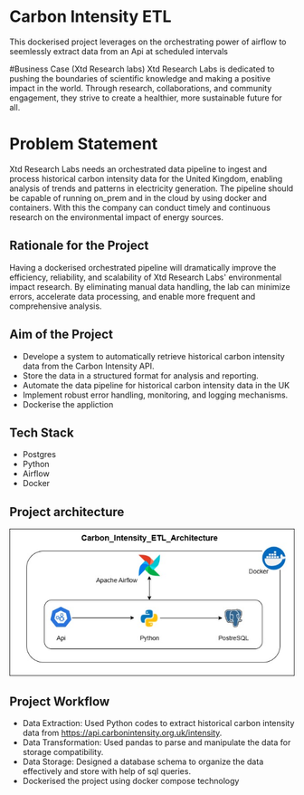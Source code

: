 # Carbon Intensity ETL
This dockerised project leverages on the orchestrating power of airflow to seemlessly extract data from an Api at scheduled intervals

#Business Case (Xtd Research labs)
Xtd Research Labs is dedicated to pushing the boundaries of scientific knowledge and making a positive impact in the world. Through  research, collaborations, and community engagement, they strive to create a healthier, more sustainable future for all.

# Problem Statement
Xtd Research Labs needs an orchestrated data pipeline to ingest and process historical carbon intensity data for the United Kingdom, enabling analysis of trends and patterns in electricity generation. The pipeline should be capable of running on_prem and in the cloud by using docker and containers.  With this the company can conduct timely and continuous research on the environmental impact of energy sources.

## Rationale for the Project
Having a dockerised orchestrated pipeline will dramatically improve the efficiency, reliability, and scalability of Xtd Research Labs' environmental impact research. By eliminating manual data handling, the lab can minimize errors, accelerate data processing, and enable more frequent and comprehensive analysis.

## Aim of the Project
  * Develope a system to automatically retrieve historical carbon intensity data from the Carbon Intensity API.
  * Store the data in a structured format for analysis and reporting.
  * Automate the data pipeline for historical carbon intensity data in the UK
  * Implement robust error handling, monitoring, and logging mechanisms.
  * Dockerise the appliction

## Tech Stack
  * Postgres
  * Python
  * Airflow
  * Docker

## Project architecture
![Project Architecture](architecture.jpg)

## Project Workflow
  * Data Extraction: Used Python codes to extract historical carbon intensity data from https://api.carbonintensity.org.uk/intensity.
  * Data Transformation: Used pandas to parse and manipulate the data for storage compatibility.
  * Data Storage: Designed a database schema to organize the data effectively and store with help of sql queries.
  * Dockerised the project using docker compose technology
